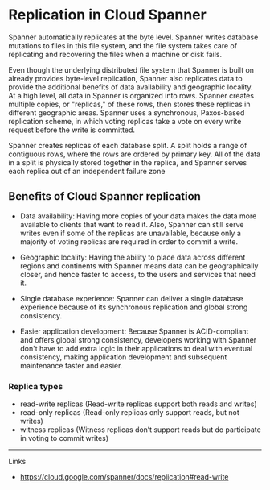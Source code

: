 # Replication in Cloud Spanner

Spanner automatically replicates at the byte level. Spanner writes database mutations to files in this file system, and the file system takes care of replicating and recovering the files when a machine or disk fails.

Even though the underlying distributed file system that Spanner is built on already provides byte-level replication, Spanner also replicates data to provide the additional benefits of data availability and geographic locality. At a high level, all data in Spanner is organized into rows. Spanner creates multiple copies, or "replicas," of these rows, then stores these replicas in different geographic areas. Spanner uses a synchronous, Paxos-based replication scheme, in which voting replicas take a vote on every write request before the write is committed. 

Spanner creates replicas of each database split. A split holds a range of contiguous rows, where the rows are ordered by primary key. All of the data in a split is physically stored together in the replica, and Spanner serves each replica out of an independent failure zone

## Benefits of Cloud Spanner replication

* Data availability: Having more copies of your data makes the data more available to clients that want to read it. Also, Spanner can still serve writes even if some of the replicas are unavailable, because only a majority of voting replicas are required in order to commit a write.

* Geographic locality: Having the ability to place data across different regions and continents with Spanner means data can be geographically closer, and hence faster to access, to the users and services that need it.

* Single database experience: Spanner can deliver a single database experience because of its synchronous replication and global strong consistency.

* Easier application development: Because Spanner is ACID-compliant and offers global strong consistency, developers working with Spanner don't have to add extra logic in their applications to deal with eventual consistency, making application development and subsequent maintenance faster and easier.

### Replica types

* read-write replicas (Read-write replicas support both reads and writes)
* read-only replicas (Read-only replicas only support reads, but not writes)
* witness replicas (Witness replicas don’t support reads but do participate in voting to commit writes)

---

Links

* <https://cloud.google.com/spanner/docs/replication#read-write>